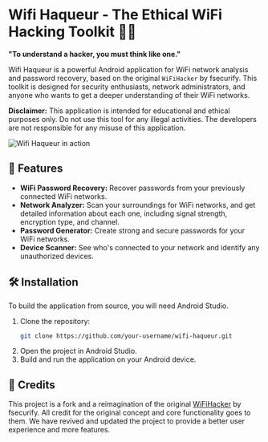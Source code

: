 # Wifi Haqueur - The Ethical WiFi Hacking Toolkit 🕵️‍♂️

**"To understand a hacker, you must think like one."**

Wifi Haqueur is a powerful Android application for WiFi network analysis and password recovery, based on the original `WiFiHacker` by fsecurify. This toolkit is designed for security enthusiasts, network administrators, and anyone who wants to get a deeper understanding of their WiFi networks.

**Disclaimer:** This application is intended for educational and ethical purposes only. Do not use this tool for any illegal activities. The developers are not responsible for any misuse of this application.

![Wifi Haqueur in action](1280.jpg?raw=true "Wifi Haqueur")

## 🚀 Features

*   **WiFi Password Recovery:** Recover passwords from your previously connected WiFi networks.
*   **Network Analyzer:** Scan your surroundings for WiFi networks, and get detailed information about each one, including signal strength, encryption type, and channel.
*   **Password Generator:** Create strong and secure passwords for your WiFi networks.
*   **Device Scanner:** See who's connected to your network and identify any unauthorized devices.

## 🛠️ Installation

To build the application from source, you will need Android Studio.

1.  Clone the repository:
    ```bash
    git clone https://github.com/your-username/wifi-haqueur.git
    ```
2.  Open the project in Android Studio.
3.  Build and run the application on your Android device.

## 🙏 Credits

This project is a fork and a reimagination of the original [WiFiHacker](https://github.com/fsecurify/WiFiHacker) by fsecurify. All credit for the original concept and core functionality goes to them. We have revived and updated the project to provide a better user experience and more features.
